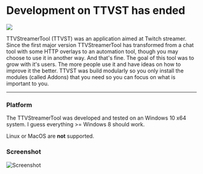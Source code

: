 # Development on TTVST has ended

![](https://ttvst.app/assets/img/original-horizontal.svg)

TTVStreamerTool (TTVST) was an application aimed at Twitch streamer. Since the first major version TTVStreamerTool has transformed from a chat tool with some HTTP overlays to an automation tool, though you may choose to use it in another way. And that's fine. The goal of this tool was to grow with it's users. The more people use it and have ideas on how to improve it the better. TTVST was build modularly so you only install the modules (called Addons) that you need so you can focus on what is important to you.

------

### Platform

The TTVStreamerTool was developed and tested on an Windows 10 x64 system. I guess everything >= Windows 8 should work.

Linux or MacOS are **not** supported.

### Screenshot

![Screenshot](https://ttvst.app/assets/img/screenshot.png)

